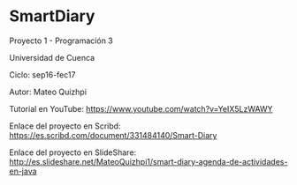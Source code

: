# SmartDiary

Proyecto 1 - Programación 3

Universidad de Cuenca

Ciclo: sep16-fec17

Autor: Mateo Quizhpi

Tutorial en YouTube: https://www.youtube.com/watch?v=YeIX5LzWAWY

Enlace del proyecto en Scribd: https://es.scribd.com/document/331484140/Smart-Diary

Enlace del proyecto en SlideShare: http://es.slideshare.net/MateoQuizhpi1/smart-diary-agenda-de-actividades-en-java
